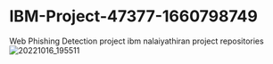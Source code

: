 
# IBM-Project-47377-1660798749
Web Phishing Detection project
ibm nalaiyathiran project repositories
![20221016_195511](https://user-images.githubusercontent.com/113851201/196042878-453bcbf8-38dc-4711-b423-05f06b3691c6.jpg)
